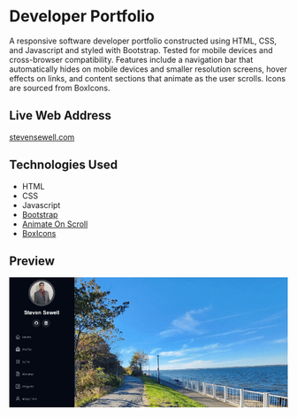 # Developer Portfolio
A responsive software developer portfolio constructed using HTML, CSS, and Javascript and styled with Bootstrap. Tested for mobile devices and cross-browser compatibility. Features include a navigation bar that automatically hides on mobile devices and smaller resolution screens, hover effects on links, and content sections that animate as the user scrolls. Icons are sourced from BoxIcons.  

## Live Web Address
[stevensewell.com](http://www.stevensewell.com)

## Technologies Used
+ HTML
+ CSS
+ Javascript
+ [Bootstrap](https://getbootstrap.com/)
+ [Animate On Scroll](https://michalsnik.github.io/aos/)
+ [BoxIcons](https://boxicons.com/)

## Preview
![](https://github.com/stevenrsewell/DeveloperPortfolio/blob/master/assets/markdown/Live%20Preview.gif)
